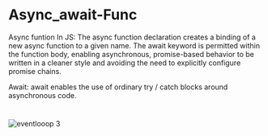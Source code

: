 # Async_await-Func

  Async funtion In JS:
                The async function declaration creates a binding of a new async function to a given name.
                The await keyword is permitted within the function body, enabling asynchronous, 
                promise-based behavior to be written in a cleaner style and avoiding the need to
                explicitly configure promise chains.
            
Await:
        await enables the use of ordinary try / catch blocks around asynchronous code.
#
![eventlooop 3](https://github.com/habibhaseeb/Async_await-Func/assets/121166723/0f8d1ec5-de18-47ca-8cd1-5526e5d9df8c)
